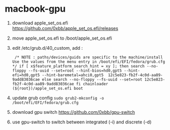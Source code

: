 # macbook-gpu

1. download apple_set_os.efi
	https://github.com/0xbb/apple_set_os.efi/releases

2. move apple_set_os.efi to 
	/boot/apple_set_os.efi

3. edit /etc/grub.d/40_custom, add :

	` /* NOTE : paths/devices/guids are specific to the machine/install
	    Use the values from the menu entry in /boot/efi/EFI/fedora/grub.cfg
	*/
	if [ x$feature_platform_search_hint = xy ]; then
	  search --no-floppy --fs-uuid --set=root --hint-bios=hd0,gpt5 --hint-efi=hd0,gpt5 --hint-baremetal=ahci0,gpt5  12c5e823-fb2f-4c0d-aa89-9add83036cae
	else
	  search --no-floppy --fs-uuid --set=root 12c5e823-fb2f-4c0d-aa89-9add83036cae
	fi
	chainloader (${root})/apple_set_os.efi
	boot`

4. update grub config
	`sudo grub2-mkconfig -o /boot/efi/EFI/fedora/grub.cfg`

5. download gpu switch
	https://github.com/0xbb/gpu-switch

6. use gpu-switch to switch between integrated (-i) and discrete (-d)


